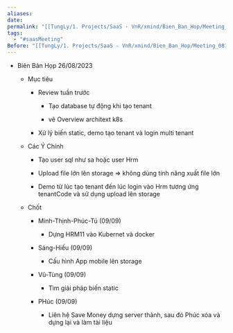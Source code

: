 ```yaml
---
aliases: 
date: 
permalink: "[[TungLy/1. Projects/SaaS - VnR/xmind/Bien_Ban_Hop/Meeting_00]]"
tags:
  - "#saasMeeting"
Before: "[[TungLy/1. Projects/SaaS - VnR/xmind/Bien_Ban_Hop/Meeting_0819]]"
---
```

- Biên Bản Họp 26/08/2023
    
    - Mục tiêu
        
        - Review tuần trước
            
            - Tạo database tự động khi tạo tenant
                
            - vẽ Overview architext k8s
                
        - Xử lý biến static, demo tạo tenant và login multi tenant
            
    - Các Ý Chính
        
        - Tạo user sql như sa hoặc user Hrm
            
        - Upload file lớn lên storage => không dùng tính năng xuất file lớn
            
        - Demo từ lúc tạo tenant đến lúc login vào Hrm tương ứng tenantCode và sử dụng upload lên storage
            
    - Chốt
        
        - Minh-Thịnh-Phúc-Tú (09/09)
            
            - Dựng HRM11 vào Kubernet và docker
                
        - Sáng-Hiếu (09/09)
            
            - Cấu hình App mobile lên storage
                
        - Vũ-Tùng (09/09)
            
            - Tìm giải pháp biến static
                
        - PHúc (09/09)
            
            - Liên hệ Save Money dựng server thành, sau đó Phúc xóa và dựng lại và làm tài liệu